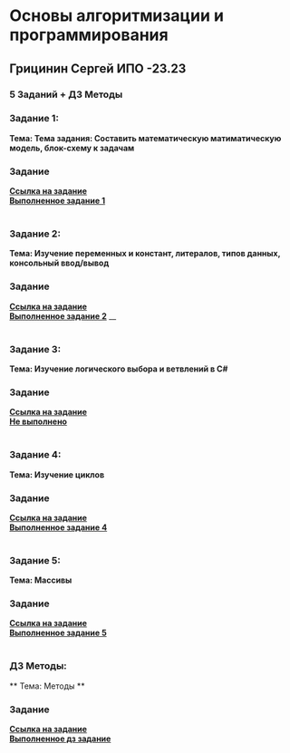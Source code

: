 # Основы алгоритмизации и программирования
## Грицинин Сергей ИПО -23.23
### 5 Заданий + ДЗ Методы


### Задание 1:
**Тема: Тема задания: Составить математическую матиматическую модель, блок-схему к задачам**
<br>
### Задание
**[Ссылка на задание](https://docs.google.com/document/d/1zOSthRCBrv7pknkoSWn_6rMpospb_-49/edit?usp=drive_link&ouid=100513881964207635934&rtpof=true&sd=true)**
<br>
**[Выполненное задaние 1](https://github.com/Serega-end/redme.md/blob/main/zadanie1.docx)**
<br>
<br>
### Задание 2:
**Тема: Изучение переменных и констант, литералов, типов данных, консольный ввод/вывод**
<br>
### Задание
**[Ссылка на задание](https://docs.google.com/document/d/1ZnGoLewGhzjDnHyhAIqKXlh8Bbdz8S4hNgxuybi1f8Y/edit?usp=drive_link)**
<br>
**[Выполненное задaние 2](https://github.com/Serega-end/redme.md/blob/main/%D0%B7%D0%B0%D0%B4%D0%B0%D0%BD%D0%B8%D0%B52.docx)**
__
<br>
<br>
### Задание 3:
**Тема: Изучение логического выбора и ветвлений в C#**
<br>
### Задание
**[Ссылка на задание](https://docs.google.com/document/d/1B7s7u-bkZdoRrABVP6Q-wO1j9MXQ44kf3IUAnwfKiRc/edit?usp=drive_link)**
<br>
**[Не выполнено]()**
<br>
<br>
### Задание 4:
**Тема: Изучение циклов**
<br>
### Задание
**[Ссылка на задание](https://docs.google.com/document/d/1S70vOT7bXuRw9yYAomnxLL_ijmjUH2jqnWuo4jTlAG8/edit?usp=drive_link)**
<br>
**[Выполненное задaние 4](https://github.com/Serega-end/redme.md/blob/main/%D0%B7%D0%B0%D0%B4%D0%B0%D0%BD%D0%B8%D0%B54.docx)**
<br>
<br>
### Задание 5:
**Тема: Массивы**
<br>
### Задание
**[Ссылка на задание](https://docs.google.com/document/d/1W03SUHm2bLdj19LGF0wFlK0pMnR4x8r6/edit?usp=drive_link&ouid=100925907873996668649&rtpof=true&sd=true)**
<br>
**[Выполненное задaние 5](https://github.com/Serega-end/redme.md/blob/main/%D0%B7%D0%B0%D0%B4%D0%B0%D0%BD%D0%B8%D0%B55.docx)**
<br>
<br>
### ДЗ Методы:
** Тема: Методы **
<br>
### Задание
**[Ссылка на задание](https://docs.google.com/document/d/1iO9kw5fqtut-NVAA7kFkT0sXyDYKc2U4LC-KGb1xaK8/edit?usp=drive_link)**
<br>
**[Выполненное дз задание](https://github.com/Serega-end/redme.md/blob/main/%D0%B4%D0%B7_%D0%BC%D0%B5%D1%82%D0%BE%D0%B4%D1%8B.docx)**
<br>
